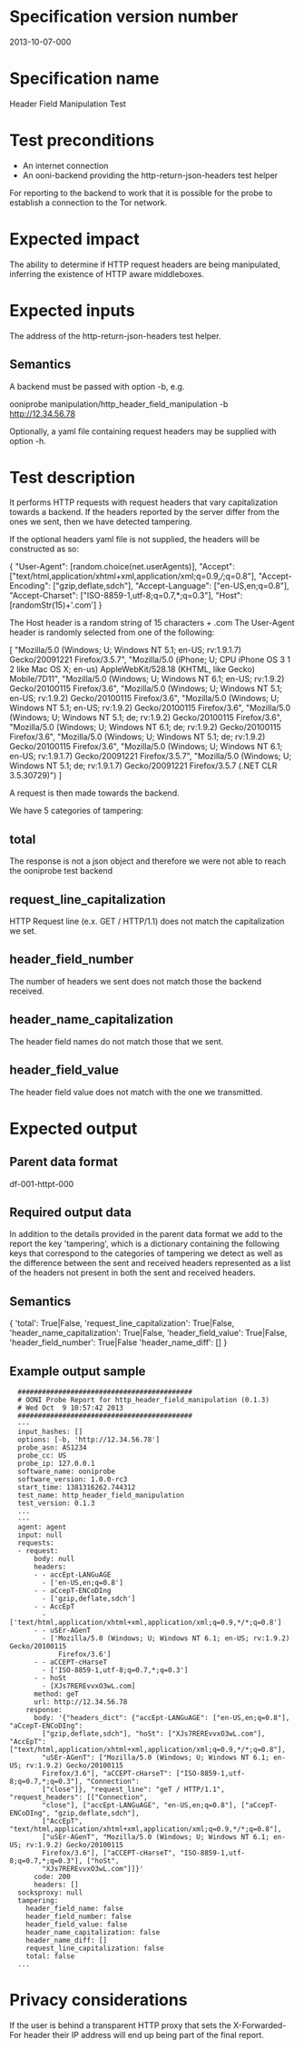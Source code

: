 # Specification version number

2013-10-07-000

# Specification name

Header Field Manipulation Test

# Test preconditions

  * An internet connection
  * An ooni-backend providing the http-return-json-headers test helper

For reporting to the backend to work that it is possible for
the probe to establish a connection to the Tor network.

# Expected impact

The ability to determine if HTTP request headers are being manipulated,
inferring the existence of HTTP aware middleboxes.

# Expected inputs

The address of the http-return-json-headers test helper.

## Semantics

A backend must be passed with option -b, e.g.

  ooniprobe manipulation/http_header_field_manipulation -b http://12.34.56.78

Optionally, a yaml file containing request headers may be supplied with option
-h.

# Test description

It performs HTTP requests with request headers that vary capitalization towards
a backend. If the headers reported by the server differ from the ones we sent,
then we have detected tampering.

If the optional headers yaml file is not supplied, the
headers will be constructed as so:

{
  "User-Agent": [random.choice(net.userAgents)],
  "Accept":["text/html,application/xhtml+xml,application/xml;q=0.9,*/*;q=0.8"],
  "Accept-Encoding": ["gzip,deflate,sdch"],
  "Accept-Language": ["en-US,en;q=0.8"],
  "Accept-Charset": ["ISO-8859-1,utf-8;q=0.7,*;q=0.3"],
  "Host": [randomStr(15)+'.com']
}

The Host header is a random string of 15 characters + .com
The User-Agent header is randomly selected from one of the following:

[
  "Mozilla/5.0 (Windows; U; Windows NT 5.1; en-US; rv:1.9.1.7) Gecko/20091221 Firefox/3.5.7",
  "Mozilla/5.0 (iPhone; U; CPU iPhone OS 3 1 2 like Mac OS X; en-us) AppleWebKit/528.18 (KHTML, like Gecko) Mobile/7D11",
  "Mozilla/5.0 (Windows; U; Windows NT 6.1; en-US; rv:1.9.2) Gecko/20100115 Firefox/3.6",
  "Mozilla/5.0 (Windows; U; Windows NT 5.1; en-US; rv:1.9.2) Gecko/20100115 Firefox/3.6",
  "Mozilla/5.0 (Windows; U; Windows NT 5.1; en-US; rv:1.9.2) Gecko/20100115 Firefox/3.6",
  "Mozilla/5.0 (Windows; U; Windows NT 5.1; de; rv:1.9.2) Gecko/20100115 Firefox/3.6",
  "Mozilla/5.0 (Windows; U; Windows NT 6.1; de; rv:1.9.2) Gecko/20100115 Firefox/3.6",
  "Mozilla/5.0 (Windows; U; Windows NT 5.1; de; rv:1.9.2) Gecko/20100115 Firefox/3.6",
  "Mozilla/5.0 (Windows; U; Windows NT 6.1; en-US; rv:1.9.1.7) Gecko/20091221 Firefox/3.5.7",
  "Mozilla/5.0 (Windows; U; Windows NT 5.1; de; rv:1.9.1.7) Gecko/20091221 Firefox/3.5.7 (.NET CLR 3.5.30729)")
]

A request is then made towards the backend.

We have 5 categories of tampering:

## total

The response is not a json object and therefore we were not
able to reach the ooniprobe test backend

## request_line_capitalization

HTTP Request line (e.x. GET / HTTP/1.1) does not match the capitalization we set.

## header_field_number

The number of headers we sent does not match those the backend received.

## header_name_capitalization

The header field names do not match those that we sent.

## header_field_value

The header field value does not match with the one we transmitted.

# Expected output

## Parent data format

df-001-httpt-000

## Required output data

In addition to the details provided in the parent data format we add to the
report the key 'tampering', which is a dictionary containing the following keys
that correspond to the categories of tampering we detect as well as the
difference between the sent and received headers represented as a list of the
headers not present in both the sent and received headers.

## Semantics

{
  'total': True|False,
  'request_line_capitalization': True|False,
  'header_name_capitalization': True|False,
  'header_field_value': True|False,
  'header_field_number': True|False
  'header_name_diff': []
}

## Example output sample


```
  ###########################################
  # OONI Probe Report for http_header_field_manipulation (0.1.3)
  # Wed Oct  9 10:57:42 2013
  ###########################################
  ---
  input_hashes: []
  options: [-b, 'http://12.34.56.78']
  probe_asn: AS1234
  probe_cc: US
  probe_ip: 127.0.0.1
  software_name: ooniprobe
  software_version: 1.0.0-rc3
  start_time: 1381316262.744312
  test_name: http_header_field_manipulation
  test_version: 0.1.3
  ...
  ---
  agent: agent
  input: null
  requests:
  - request:
      body: null
      headers:
      - - accEpt-LANGuAGE
        - ['en-US,en;q=0.8']
      - - aCcepT-ENCoDIng
        - ['gzip,deflate,sdch']
      - - AccEpT
        - ['text/html,application/xhtml+xml,application/xml;q=0.9,*/*;q=0.8']
      - - uSEr-AGenT
        - ['Mozilla/5.0 (Windows; U; Windows NT 6.1; en-US; rv:1.9.2) Gecko/20100115
            Firefox/3.6']
      - - aCCEPT-cHarseT
        - ['ISO-8859-1,utf-8;q=0.7,*;q=0.3']
      - - hoSt
        - [XJs7REREvvxO3wL.com]
      method: geT
      url: http://12.34.56.78
    response:
      body: '{"headers_dict": {"accEpt-LANGuAGE": ["en-US,en;q=0.8"], "aCcepT-ENCoDIng":
        ["gzip,deflate,sdch"], "hoSt": ["XJs7REREvvxO3wL.com"], "AccEpT": ["text/html,application/xhtml+xml,application/xml;q=0.9,*/*;q=0.8"],
        "uSEr-AGenT": ["Mozilla/5.0 (Windows; U; Windows NT 6.1; en-US; rv:1.9.2) Gecko/20100115
        Firefox/3.6"], "aCCEPT-cHarseT": ["ISO-8859-1,utf-8;q=0.7,*;q=0.3"], "Connection":
        ["close"]}, "request_line": "geT / HTTP/1.1", "request_headers": [["Connection",
        "close"], ["accEpt-LANGuAGE", "en-US,en;q=0.8"], ["aCcepT-ENCoDIng", "gzip,deflate,sdch"],
        ["AccEpT", "text/html,application/xhtml+xml,application/xml;q=0.9,*/*;q=0.8"],
        ["uSEr-AGenT", "Mozilla/5.0 (Windows; U; Windows NT 6.1; en-US; rv:1.9.2) Gecko/20100115
        Firefox/3.6"], ["aCCEPT-cHarseT", "ISO-8859-1,utf-8;q=0.7,*;q=0.3"], ["hoSt",
        "XJs7REREvvxO3wL.com"]]}'
      code: 200
      headers: []
  socksproxy: null
  tampering:
    header_field_name: false
    header_field_number: false
    header_field_value: false
    header_name_capitalization: false
    header_name_diff: []
    request_line_capitalization: false
    total: false
  ...
```

# Privacy considerations

If the user is behind a transparent HTTP proxy that sets the X-Forwarded-For
header their IP address will end up being part of the final report.
